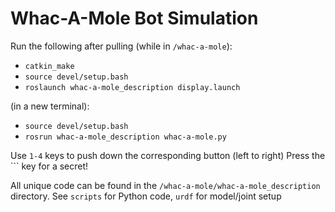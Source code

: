 # Whac-A-Mole Bot Simulation

Run the following after pulling (while in `/whac-a-mole`):
- `catkin_make`
- `source devel/setup.bash`
- `roslaunch whac-a-mole_description display.launch`

(in a new terminal): 
- `source devel/setup.bash`
- `rosrun whac-a-mole_description whac-a-mole.py`

Use `1-4` keys to push down the corresponding button (left to right)
Press the `\`` key for a secret!

All unique code can be found in the `/whac-a-mole/whac-a-mole_description` directory.
See `scripts` for Python code, `urdf` for model/joint setup